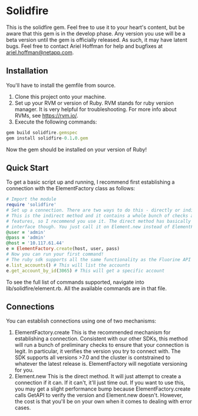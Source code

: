 # Solidfire
This is the solidfire gem. Feel free to use it to your heart's content, but be aware that this gem is in the develop phase. Any version you use will be a beta version until the gem is officially released. As such, it may have latent bugs. Feel free to contact Ariel Hoffman for help and bugfixes at ariel.hoffman@netapp.com.

## Installation
You'll have to install the gemfile from source.

1. Clone this project onto your machine.
2. Set up your RVM or version of Ruby. RVM stands for ruby version manager. It is very helpful for troubleshooting. For more info about RVMs, see https://rvm.io/. 
3. Execute the following commands:

```ruby
gem build solidfire.gemspec
gem install solidfire-0.1.0.gem
```
Now the gem should be installed on your version of Ruby!

## Quick Start
To get a basic script up and running, I recommend first establishing a connection with the ElementFactory class as follows:

```ruby
# Import the module
require 'solidfire'
# Set up a connection. There are two ways to do this - directly or indirectly.
# This is the indirect method and it contains a whole bunch of checks and logging
# features, so I recommend you use it. The direct method has basically the same
# interface though. You just call it on Element.new instead of ElementFactory.create
@user = 'admin'
@pass = 'admin'
@host = '10.117.61.44'
e = ElementFactory.create(host, user, pass)
# Now you can run your first command!
# The ruby sdk supports all the same functionality as the Fluorine API does.
e.list_accounts() # This will list the accounts
e.get_account_by_id(3065) # This will get a specific account

```

To see the full list of commands supported, navigate into lib/solidfire/element.rb. All the available commands are in that file.

## Connections
You can establish connections using one of two mechanisms:
1. ElementFactory.create
This is the recommended mechanism for establishing a connection. Consistent with our other SDKs, this method will run a bunch of preliminary checks to ensure that your connection is legit. In particular, it verifies the version you try to connect with. The SDK supports all versions >7.0 and the cluster is contstrained to whatever the latest release is. ElementFactory will negotiate versioning for you.
2. Element.new
This is the direct method. It will just attempt to create a connection if it can. If it can't, it'll just time out. If you want to use this, you may get a slight performance bump because ElementFactory.create calls GetAPI to verify the version and Element.new doesn't. However, the cost is that you'll be on your own when it comes to dealing with error cases.

